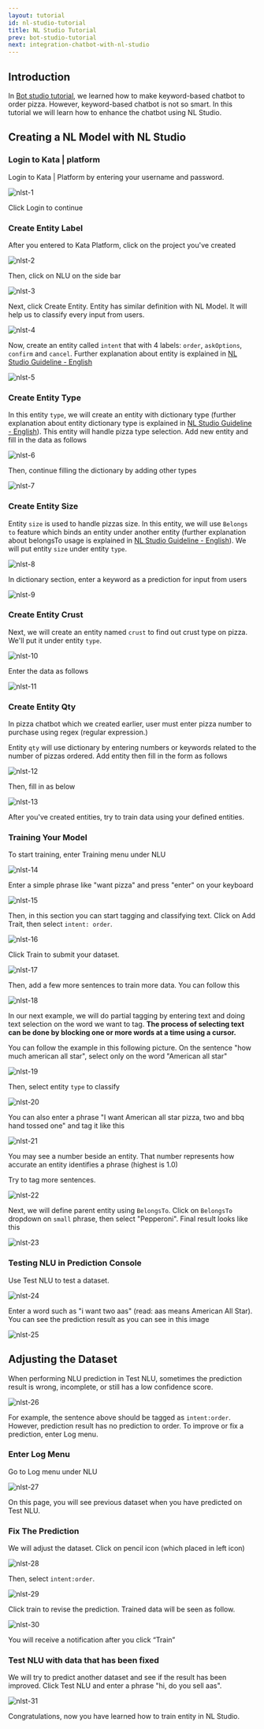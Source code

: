 ```yaml
---
layout: tutorial
id: nl-studio-tutorial
title: NL Studio Tutorial
prev: bot-studio-tutorial
next: integration-chatbot-with-nl-studio
---
```


## Introduction

In [Bot studio tutorial](/tutorial/bot-studio/), we learned how to make keyword-based chatbot to order pizza. However, keyword-based chatbot is not so smart. In this tutorial we will learn how to enhance the chatbot using NL Studio.

## Creating a NL Model with NL Studio

### Login to Kata | platform

Login to Kata | Platform by entering your username and password.

![nlst-1](/images/tutorial/nl-studio/nlst-1.png)

Click Login to continue

### Create Entity Label

After you entered to Kata Platform, click on the project you've created

![nlst-2](/images/tutorial/nl-studio/nlst-2.png)

Then, click on NLU on the side bar

![nlst-3](/images/tutorial/nl-studio/nlst-3.png)

Next, click Create Entity. Entity has similar definition with NL Model. It will help us to classify every input from users.

![nlst-4](/images/tutorial/nl-studio/nlst-4.png)

Now, create an entity called `intent` that with 4 labels: `order`, `askOptions`, `confirm` and `cancel`. Further explanation about entity is explained in [NL Studio Guideline - English](https://temankata.quip.com/qXbtAld1g8mm)

![nlst-5](/images/tutorial/nl-studio/nlst-5.png)

### Create Entity Type

In this entity `type`, we will create an entity with dictionary type (further explanation about entity dictionary type is explained in [NL Studio Guideline - English](https://temankata.quip.com/qXbtAld1g8mm)). This entity will handle pizza type selection. Add new entity and fill in the data as follows

![nlst-6](/images/tutorial/nl-studio/nlst-6.png)

Then, continue filling the dictionary by adding other types

![nlst-7](/images/tutorial/nl-studio/nlst-7.png)

### Create Entity Size

Entity `size` is used to handle pizzas size. In this entity, we will use `Belongs to` feature which binds an entity under another entity (further explanation about belongsTo usage is explained in [NL Studio Guideline - English](https://temankata.quip.com/qXbtAld1g8mm)). We will put entity `size` under entity `type`.

![nlst-8](/images/tutorial/nl-studio/nlst-8.png)

In dictionary section, enter a keyword as a prediction for input from users

![nlst-9](/images/tutorial/nl-studio/nlst-9.png)

### Create Entity Crust

Next, we will create an entity named `crust` to find out crust type on pizza. We'll put it under entity `type`.

![nlst-10](/images/tutorial/nl-studio/nlst-10.png)

Enter the data as follows

![nlst-11](/images/tutorial/nl-studio/nlst-11.png)

### Create Entity Qty

In pizza chatbot which we created earlier, user must enter pizza number to purchase using regex (regular expression.)

Entity `qty` will use dictionary by entering numbers or keywords related to the number of pizzas ordered. Add entity then fill in the form as follows

![nlst-12](/images/tutorial/nl-studio/nlst-12.png)

Then, fill in as below

![nlst-13](/images/tutorial/nl-studio/nlst-13.png)

After you've created entities, try to train data using your defined entities.

### Training Your Model

To start training, enter Training menu under NLU

![nlst-14](/images/tutorial/nl-studio/nlst-14.png)

Enter a simple phrase like "want pizza" and press "enter" on your keyboard

![nlst-15](/images/tutorial/nl-studio/nlst-15.png)

Then, in this section you can start tagging and classifying text. Click on Add Trait, then select `intent: order`.

![nlst-16](/images/tutorial/nl-studio/nlst-16.png)

Click Train to submit your dataset.

![nlst-17](/images/tutorial/nl-studio/nlst-17.png)

Then, add a few more sentences to train more data. You can follow this

![nlst-18](/images/tutorial/nl-studio/nlst-18.png)

In our next example, we will do partial tagging by entering text and doing text selection on the word we want to tag. **The process of selecting text can be done by blocking one or more words at a time using a cursor.**

You can follow the example in this following picture. On the sentence "how much american all star", select only on the word "American all star"

![nlst-19](/images/tutorial/nl-studio/nlst-19.png)

Then, select entity `type` to classify

![nlst-20](/images/tutorial/nl-studio/nlst-20.png)

You can also enter a phrase "I want American all star pizza, two and bbq hand tossed one" and tag it like this

![nlst-21](/images/tutorial/nl-studio/nlst-21.png)

You may see a number beside an entity. That number represents how accurate an entity identifies a phrase (highest is 1.0)

Try to tag more sentences.

![nlst-22](/images/tutorial/nl-studio/nlst-22.png)

Next, we will define parent entity using `BelongsTo`. Click on `BelongsTo` dropdown on `small` phrase, then select "Pepperoni". Final result looks like this

![nlst-23](/images/tutorial/nl-studio/nlst-23.png)

### Testing NLU in Prediction Console

Use Test NLU to test a dataset.

![nlst-24](/images/tutorial/nl-studio/nlst-24.png)

Enter a word such as "i want two aas" (read: aas means American All Star). You can see the prediction result as you can see in this image

![nlst-25](/images/tutorial/nl-studio/nlst-25.png)

## Adjusting the Dataset

When performing NLU prediction in Test NLU, sometimes the prediction result is wrong, incomplete, or still has a low confidence score.

![nlst-26](/images/tutorial/nl-studio/nlst-26.png)

For example, the sentence above should be tagged as `intent:order`. However, prediction result has no prediction to order. To improve or fix a prediction, enter Log menu.

### Enter Log Menu

Go to Log menu under NLU

![nlst-27](/images/tutorial/nl-studio/nlst-27.png)

On this page, you will see previous dataset when you have predicted on Test NLU.

### Fix The Prediction

We will adjust the dataset. Click on pencil icon (which placed in left icon)

![nlst-28](/images/tutorial/nl-studio/nlst-28.png)

Then, select `intent:order`.

![nlst-29](/images/tutorial/nl-studio/nlst-29.png)

Click train to revise the prediction. Trained data will be seen as follow.

![nlst-30](/images/tutorial/nl-studio/nlst-30.png)

You will receive a notification after you click “Train”

### Test NLU with data that has been fixed

We will try to predict another dataset and see if the result has been improved. Click Test NLU and enter a phrase "hi, do you sell aas".

![nlst-31](/images/tutorial/nl-studio/nlst-31.png)

Congratulations, now you have learned how to train entity in NL Studio.
